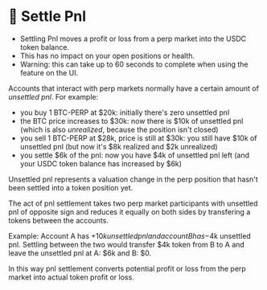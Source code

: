# 🤝 Settle Pnl

* Settling Pnl moves a profit or loss from a perp market into the USDC token balance.
* This has no impact on your open positions or health.
* Warning: this can take up to 60 seconds to complete when using the feature on the UI.

Accounts that interact with perp markets normally have a certain amount of _unsettled pnl_. For example:

* you buy 1 BTC-PERP at $20k: initially there's zero unsettled pnl
* the BTC price increases to $30k: now there is $10k of unsettled pnl (which is also _unrealized_, because the position isn't closed)
* you sell 1 BTC-PERP at $28k, price is still at $30k: you still have $10k of unsettled pnl (but now it's $8k realized and $2k unrealized)
* you settle $6k of the pnl: now you have $4k of unsettled pnl left (and your USDC token balance has increased by $6k)

Unsettled pnl represents a valuation change in the perp position that hasn't been settled into a token position yet.

The act of pnl settlement takes two perp market participants with unsettled pnl of opposite sign and reduces it equally on both sides by transfering a tokens between the accounts.

Example: Account A has +$10k unsettled pnl and account B has -$4k unsettled pnl. Settling between the two would transfer $4k token from B to A and leave the unsettled pnl at A: $6k and B: $0.

In this way pnl settlement converts potential profit or loss from the perp market into actual token profit or loss.

